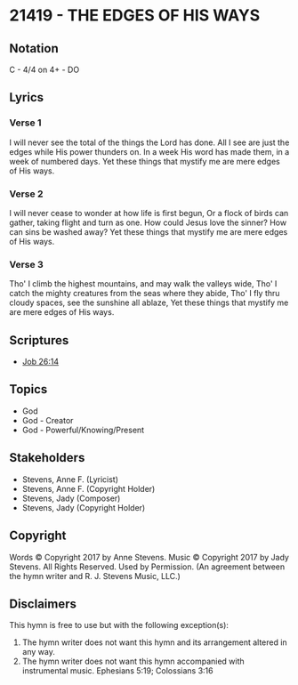 # 21419 - THE EDGES OF HIS WAYS

## Notation

C - 4/4 on 4+ - DO

## Lyrics

### Verse 1

I will never see the total of the things the Lord has done. All I see are just the edges while His power thunders on. In a week His word has made them, in a week of numbered days. Yet these things that mystify me are mere edges of His ways.

### Verse 2

I will never cease to wonder at how life is first begun, Or a flock of birds can gather, taking flight and turn as one. How could Jesus love the sinner? How can sins be washed away? Yet these things that mystify me are mere edges of His ways.

### Verse 3

Tho' I climb the highest mountains, and may walk the valleys wide, Tho' I catch the mighty creatures from the seas where they abide, Tho' I fly thru cloudy spaces, see the sunshine all ablaze, Yet these things that mystify me are mere edges of His ways.


## Scriptures

- [Job 26:14](https://www.biblegateway.com/passage/?search=Job%2026%3A14)

## Topics

- God
- God - Creator
- God - Powerful/Knowing/Present

## Stakeholders

- Stevens, Anne F. (Lyricist)
- Stevens, Anne F. (Copyright Holder)
- Stevens, Jady (Composer)
- Stevens, Jady (Copyright Holder)

## Copyright

Words © Copyright 2017 by Anne Stevens. Music © Copyright 2017 by Jady Stevens. All Rights Reserved. Used by Permission.
(An agreement between the hymn writer and R. J. Stevens Music, LLC.)

## Disclaimers

This hymn is free to use but with the following exception(s):
1. The hymn writer does not want this hymn and its arrangement altered in any way.
2. The hymn writer does not want this hymn accompanied with instrumental music.
Ephesians 5:19; Colossians 3:16

